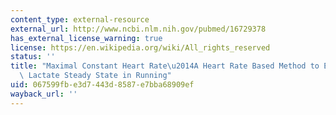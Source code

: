 ```yaml
---
content_type: external-resource
external_url: http://www.ncbi.nlm.nih.gov/pubmed/16729378
has_external_license_warning: true
license: https://en.wikipedia.org/wiki/All_rights_reserved
status: ''
title: "Maximal Constant Heart Rate\u2014A Heart Rate Based Method to Estimate Maximal\
  \ Lactate Steady State in Running"
uid: 067599fb-e3d7-443d-8587-e7bba68909ef
wayback_url: ''
---
```

